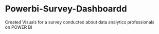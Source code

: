 # Powerbi-Survey-Dashboardd
Created Visuals for a survey conducted about data analytics professionals on POWER BI
